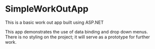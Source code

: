 # SimpleWorkOutApp

This is a basic work out app built using ASP.NET

This app demonstrates the use of data binding and drop down menus. There is no styling on the project; it will serve as a prototype for further work.
